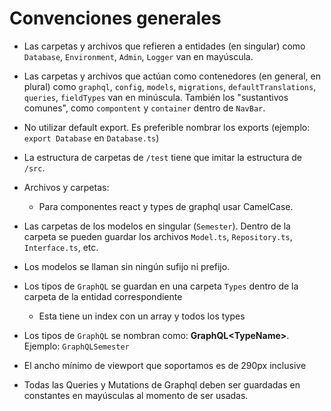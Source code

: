 # Convenciones generales

* Las carpetas y archivos que refieren a entidades (en singular) como `Database`, `Environment`, `Admin`, `Logger` van en mayúscula.

* Las carpetas y archivos que actúan como contenedores (en general, en plural) 
como `graphql`, `config`, `models`, `migrations`, `defaultTranslations`, 
`queries`, `fieldTypes` van en minúscula. También los "sustantivos comunes", 
como `compontent` y `container` dentro de `NavBar`.

* No utilizar default export. Es preferible nombrar los exports (ejemplo: `export Database` en `Database.ts`)

* La estructura de carpetas de `/test` tiene que imitar la estructura de `/src`.

* Archivos y carpetas:
    * Para componentes react y types de graphql usar CamelCase.

* Las carpetas de los modelos en singular (`Semester`). Dentro de la carpeta se pueden guardar los 
archivos `Model.ts`, `Repository.ts`, `Interface.ts`, etc.

* Los modelos se llaman sin ningún sufijo ni prefijo.

* Los tipos de `GraphQL` se guardan en una carpeta `Types` dentro de la carpeta de la entidad correspondiente
    * Esta tiene un index con un array y todos los types

* Los tipos de `GraphQL` se nombran como: **GraphQL&lt;TypeName&gt;**. Ejemplo: `GraphQLSemester`

* El ancho mínimo de viewport que soportamos es de 290px inclusive

* Todas las Queries y Mutations de Graphql deben ser guardadas en constantes en mayúsculas al momento de ser usadas.

